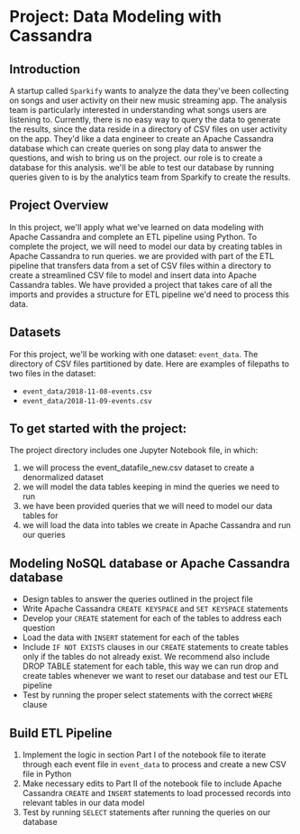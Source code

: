 # Project: Data Modeling with Cassandra

## Introduction
A startup called `Sparkify` wants to analyze the data they've been collecting on songs and user activity on their new music streaming app. The analysis team is particularly interested in understanding what songs users are listening to. Currently, there is no easy way to query the data to generate the results, since the data reside in a directory of CSV files on user activity on the app.
They'd like a data engineer to create an Apache Cassandra database which can create queries on song play data to answer the questions, and wish to bring us on the project. our role is to create a database for this analysis. we'll be able to test our database by running queries given to is by the analytics team from Sparkify to create the results.

## Project Overview
In this project, we'll apply what we've learned on data modeling with Apache Cassandra and complete an ETL pipeline using Python. To complete the project, we will need to model our data by creating tables in Apache Cassandra to run queries. we are provided with part of the ETL pipeline that transfers data from a set of CSV files within a directory to create a streamlined CSV file to model and insert data into Apache Cassandra tables.
We have provided a project that takes care of all the imports and provides a structure for ETL pipeline we'd need to process this data.

## Datasets
For this project, we'll be working with one dataset: `event_data`. The directory of CSV files partitioned by date. Here are examples of filepaths to two files in the dataset:
+ `event_data/2018-11-08-events.csv`
+ `event_data/2018-11-09-events.csv`


## To get started with the project:
The project directory includes one Jupyter Notebook file, in which:
1. we will process the event_datafile_new.csv dataset to create a denormalized dataset
2. we will model the data tables keeping in mind the queries we need to run
3. we have been provided queries that we will need to model our data tables for
4. we will load the data into tables we create in Apache Cassandra and run our queries

## Modeling NoSQL database or Apache Cassandra database
+ Design tables to answer the queries outlined in the project file
+ Write Apache Cassandra `CREATE KEYSPACE` and `SET KEYSPACE` statements
+ Develop your `CREATE` statement for each of the tables to address each question
+ Load the data with `INSERT` statement for each of the tables
+ Include `IF NOT EXISTS` clauses in our `CREATE` statements to create tables only if the tables do not already exist. We recommend also include DROP TABLE statement for each table, this way we can run drop and create tables whenever we want to reset our database and test our ETL pipeline
+ Test by running the proper select statements with the correct `WHERE` clause

## Build ETL Pipeline
1. Implement the logic in section Part I of the notebook file to iterate through each event file in `event_data` to process and create a new CSV file in Python
2. Make necessary edits to Part II of the notebook file to include Apache Cassandra `CREATE` and `INSERT` statements to load processed records into relevant tables in our data model
3. Test by running `SELECT` statements after running the queries on our database
